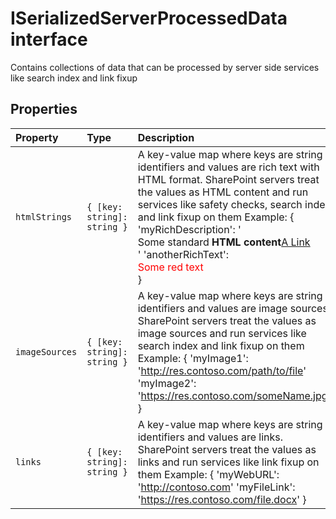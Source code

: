 # ISerializedServerProcessedData interface





Contains collections of data that can be processed by server side services like search index and link fixup




## Properties

| Property	   | Type	| Description|
|:-------------|:-------|:-----------|
|`htmlStrings`      | `{ [key: string]: string }` | A key-value map where keys are string identifiers and values are rich text with HTML format. SharePoint servers treat the values as HTML content and run services like safety checks, search index and link fixup on them Example: { 'myRichDescription': '<div>Some standard <b>HTML content</b><a href='http://somelink'>A Link</a></div>' 'anotherRichText': <div class='aClass'><span style='color:red'>Some red text</div> } |
|`imageSources`      | `{ [key: string]: string }` | A key-value map where keys are string identifiers and values are image sources. SharePoint servers treat the values as image sources and run services like search index and link fixup on them Example: { 'myImage1': 'http://res.contoso.com/path/to/file' 'myImage2': 'https://res.contoso.com/someName.jpg' } |
|`links`      | `{ [key: string]: string }` | A key-value map where keys are string identifiers and values are links. SharePoint servers treat the values as links and run services like link fixup on them Example: { 'myWebURL': 'http://contoso.com' 'myFileLink': 'https://res.contoso.com/file.docx' } |





